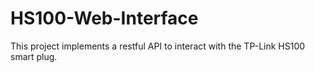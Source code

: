 # HS100-Web-Interface

This project implements a restful API to interact with the TP-Link HS100 smart plug.